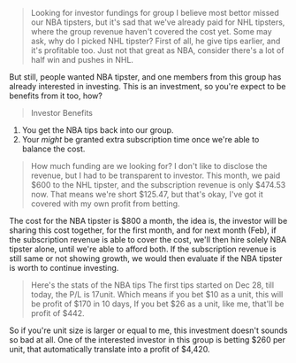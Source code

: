> Looking for investor fundings for group
I believe most bettor missed our NBA tipsters, but it's sad that we've already paid for NHL tipsters, where the group revenue haven't covered the cost yet.
Some may ask, why do I picked NHL tipster? First of all, he give tips earlier, and it's profitable too. Just not that great as NBA, consider there's a lot of half win and pushes in NHL.

But still, people wanted NBA tipster, and one members from this group has already interested in investing.
This is an investment, so you're expect to be benefits from it too, how?

> Investor Benefits
1. You get the NBA tips back into our group.
2. Your *might* be granted extra subscription time once we're able to balance the cost.

> How much funding are we looking for?
I don't like to disclose the revenue, but I had to be transparent to investor.
This month, we paid $600 to the NHL tipster, and the subscription revenue is only $474.53 now.
That means we're short $125.47, but that's okay, I've got it covered with my own profit from betting.

The cost for the NBA tipster is $800 a month, the idea is, the investor will be sharing this cost together,
for the first month, and for next month (Feb), if the subscription revenue is able to cover the cost,
we'll then hire solely NBA tipster alone, until we're able to afford both.
If the subscription revenue is still same or not showing growth, we would then evaluate if the NBA tipster is worth to continue investing.


> Here's the stats of the NBA tips
The first tips started on Dec 28, till today, the P/L is 17unit.
Which means if you bet $10 as a unit, this will be profit of $170 in 10 days,
If you bet $26 as a unit, like me, that'll be profit of $442.

So if you're unit size is larger or equal to me, this investment doesn't sounds so bad at all.
One of the interested investor in this group is betting $260 per unit, that automatically translate into a profit of $4,420.
